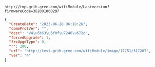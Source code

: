 `http://tmp.grih.gree.com/wifiModule/Lastversion?firmwareCode=362001060297`

```json
{
  "CreateDate": "2023-06-28 06:18:26",
  "commProtVer": "",
  "desc": "V4\u6b63\u5f0f\u7248\u672c",
  "forcedUpgrade": 1,
  "frcUpgdType": 0,
  "r": 200,
  "url": "http://test.grih.gree.com/wifiModule/image/17751/317207",
  "ver": "4"
}
```